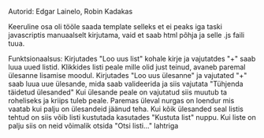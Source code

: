 Autorid: Edgar Lainelo, Robin Kadakas

Keeruline osa oli tööle saada template selleks et ei peaks iga taski javascriptis manuaalselt kirjutama, vaid et saab html põhja ja selle .js faili tuua.

Funktsionaalsus:
Kirjutades "Loo uus list" kohale kirje ja vajutatdes "+" saab luua uued listid.
Klikkides listi peale mille olid just teinud, avaneb paremal ülesanne lisamise moodul.
Kirjutades "Loo uus ülesanne" ja vajutated "+" saab luua uue ülesande, mida saab valideerida ja siis vajutata "Tühjenda täidetud ülesanded" 
Kui ülesande peale on vajutatud siis muutub ta roheliseks ja kriips tuleb peale.
Paremas üleval nurgas on loendur mis vaatab kui palju on ülesandeid jäänud teha.
Kui kõik ülesanded seal listis tehtud on siis võib listi kustutada kasutades "Kustuta list" nuppu.
Kui liste on palju siis on neid võimalik otsida "Otsi listi..." lahtriga
